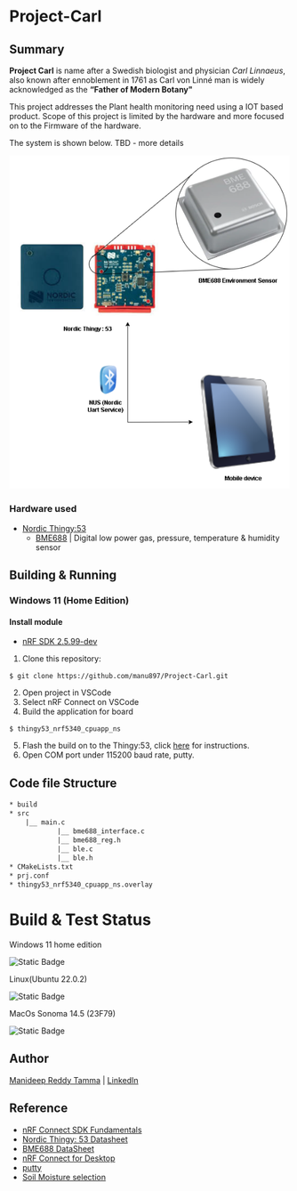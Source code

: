 # Project-Carl

## Summary
**Project Carl** is name after a Swedish biologist and physician *Carl Linnaeus*, also known after ennoblement in 1761 as Carl von Linné man is widely acknowledged as the **“Father of Modern Botany"**

This project addresses the Plant health monitoring need using a IOT based product. Scope of this project is limited by the hardware and more focused on to the Firmware of the hardware.

The system is shown below. TBD - more details

![Block Diagram](./documents/media/Project_Carl_System_Overview.png "System Overview")

### Hardware used

- [Nordic Thingy:53](https://www.nordicsemi.com/Products/Development-hardware/Nordic-Thingy-53)
    - [BME688](https://cdn.shopify.com/s/files/1/0174/1800/files/bst-bme688-ds000.pdf?v=1620834794) | Digital low power gas, pressure, temperature & humidity sensor


##  Building & Running

### Windows 11 (Home Edition)

#### Install module
* [nRF SDK 2.5.99-dev](https://developer.nordicsemi.com/nRF_Connect_SDK/doc/2.5.99-dev1/nrf/installation.html)
1. Clone this repository:
 ```
$ git clone https://github.com/manu897/Project-Carl.git
```
2. Open project in VSCode
3. Select nRF Connect on VSCode
4. Build the application for board
```
$ thingy53_nrf5340_cpuapp_ns
```
5. Flash the build on to the Thingy:53, click [here](https://academy.nordicsemi.com/flash-instructions-for-the-thingy53/) for instructions.
6. Open COM port under 115200 baud rate, putty.

## Code file Structure

```
* build
* src
    |__ main.c
            |__ bme688_interface.c
            |__ bme688_reg.h
            |__ ble.c
            |__ ble.h
* CMakeLists.txt
* prj.conf
* thingy53_nrf5340_cpuapp_ns.overlay
```

# Build & Test Status

Windows 11 home edition

![Static Badge](https://img.shields.io/badge/build-TB_tested-orange)

Linux(Ubuntu 22.0.2)

![Static Badge](https://img.shields.io/badge/build-unknown-white)

MacOs Sonoma 14.5 (23F79)

![Static Badge](https://img.shields.io/badge/build-Failed-red)

## Author

[Manideep Reddy Tamma](mailto:manideep@bioliberty.co.uk) | [LinkedIn](https://www.linkedin.com/in/manideep-reddy-tamma/)

## Reference

* [nRF Connect SDK Fundamentals](https://academy.nordicsemi.com/courses/nrf-connect-sdk-fundamentals/)
* [Nordic Thingy: 53 Datasheet](https://infocenter.nordicsemi.com/pdf/Thingy53_UG.pdf)
* [BME688 DataSheet](https://www.bosch-sensortec.com/media/boschsensortec/downloads/datasheets/bst-bme688-ds000.pdf)
* [nRF Connect for Desktop](https://www.nordicsemi.com/Products/Development-tools/nRF-Connect-for-Desktop)
* [putty](https://www.putty.org/)
* [Soil Moisture selection](https://metergroup.com/measurement-insights/soil-moisture-sensors-how-they-work-why-some-are-not-research-grade/)